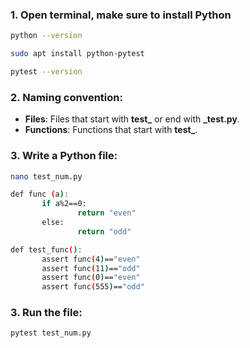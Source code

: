 ### 1. Open terminal, make sure to install Python 

```bash
python --version
```

 ```bash
sudo apt install python-pytest
```

 ```bash
pytest --version
```

### 2. Naming convention:

- **Files**: Files that start with **test_** or end with **_test.py**.
- **Functions**: Functions that start with **test_**.

### 3. Write a Python file:

 ```bash
nano test_num.py
```

 ```bash
def func (a):
        if a%2==0:
                return "even"
        else:
                return "odd"

def test_func():
        assert func(4)=="even"
        assert func(11)=="odd"
        assert func(0)=="even"
        assert func(555)=="odd"
```

### 3. Run the file:

```bash
pytest test_num.py
```
